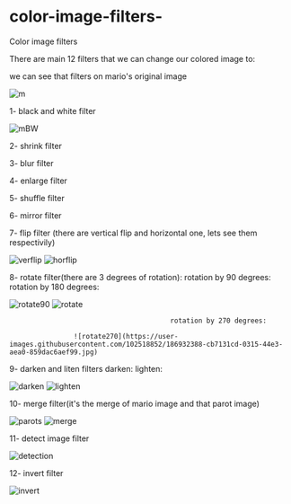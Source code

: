 # color-image-filters-
Color image filters 

There are main 12 filters that we can change our colored image to:

we can see that filters on mario's original image

![m](https://user-images.githubusercontent.com/102518852/186928902-2252b92d-e263-4483-a7d7-bdc02d8d03da.jpg)


1- black and white filter

![mBW](https://user-images.githubusercontent.com/102518852/186929101-d9470379-a96b-47a7-9177-c68dd1ac4b06.jpg)


2- shrink filter

3- blur filter

4- enlarge filter

5- shuffle filter

6- mirror filter

7- flip filter (there are vertical flip and horizontal one, lets see them respectivily)

![verflip](https://user-images.githubusercontent.com/102518852/186931103-df24f558-434c-424e-a099-ea736138ab77.jpg)                           ![horflip](https://user-images.githubusercontent.com/102518852/186931294-2cdf304a-97bf-467b-867c-aa4e23dc501d.jpg)



8- rotate filter(there are 3 degrees of rotation):
rotation by 90 degrees:                                                           rotation by 180 degrees:

![rotate90](https://user-images.githubusercontent.com/102518852/186931726-e13f3be0-a888-40f3-89bc-b9af4ae13714.jpg)                     ![rotate](https://user-images.githubusercontent.com/102518852/186932037-7c342c09-5df3-418f-9807-fd38f2706695.jpg)

                                            rotation by 270 degrees:

                    ![rotate270](https://user-images.githubusercontent.com/102518852/186932388-cb7131cd-0315-44e3-aea0-859dac6aef99.jpg)


9- darken and liten filters
darken:                                                                           lighten:

![darken](https://user-images.githubusercontent.com/102518852/186932690-adb69f76-a6a6-4297-9724-0818e35ef509.jpg)           ![lighten](https://user-images.githubusercontent.com/102518852/186932967-a1a42771-8655-41f1-b78f-8cc291bd7a57.jpg)



10- merge filter(it's the merge of mario image and that parot image)

![parots](https://user-images.githubusercontent.com/102518852/186930510-c0a46a1c-3d03-4217-997e-0374bb5dafe5.jpg)                                  ![merge](https://user-images.githubusercontent.com/102518852/186930572-bf1f8e30-9e18-402a-b048-3fae0275aa58.jpg)



11- detect image filter

![detection](https://user-images.githubusercontent.com/102518852/186933354-507ae533-71d6-4a15-8cb8-a19d467be280.jpg)


12- invert filter

![invert](https://user-images.githubusercontent.com/102518852/186930091-3a2353a0-71d9-484b-9ecf-13e634d8a268.jpg)

